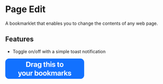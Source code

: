 # Page Edit

A bookmarklet that enables you to change the contents of any web page.

## Features

- Toggle on/off with a simple toast notification

[<img src="https://raw.githubusercontent.com/katistix/page-edit/main/assets/drag_this.png"/>](javascript%3Avoid%28document.body.appendChild%28document.createElement%28%22script%22%29%29.src%3D%22https%3A%2F%2Fcdn.statically.io%2Fgh%2Fkatistix%2Fpage-edit%2Fmain%2Fscript.js%22%29)
